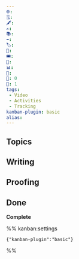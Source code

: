 ```yaml
---
🌐: 
🗓️: 
🖋️: 
✍️: 
📚: 
⬅️: 
🏷️: 
🎫: 
🎟️: 
🔖: 
📊: 
🏁: 
🏹: 0
🎯: 1
tags:
 - Video
 - Activities
 - Tracking
kanban-plugin: basic
alias: 
---
```


## Topics



## Writing



## Proofing



## Done

**Complete**




%% kanban:settings
```
{"kanban-plugin":"basic"}
```
%%